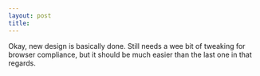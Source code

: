 ```yaml
---
layout: post
title: 
---
```


Okay, new design is basically done. Still needs a wee bit of tweaking for browser compliance, but it should be much easier than the last one in that regards.
